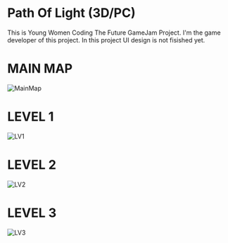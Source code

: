 # Path Of Light (3D/PC)
This is Young Women Coding The Future GameJam Project.
I'm the game developer of this project.
In this project UI design is not fisished yet.

# **MAIN MAP**
![MainMap](https://user-images.githubusercontent.com/101721434/219642699-290cfd46-d492-4541-9d3b-5445cdeac939.png)

# **LEVEL 1**
![LV1](https://user-images.githubusercontent.com/101721434/219643352-ee64a6ff-a772-4968-ba7e-ffe1c3b1e9e4.png)

# **LEVEL 2**
![LV2](https://user-images.githubusercontent.com/101721434/219644851-17e14c10-2082-482d-97f8-21056566573d.png)

# **LEVEL 3**
![LV3](https://user-images.githubusercontent.com/101721434/219644986-7bab5800-3bf3-429a-8ca7-317ce21563e2.png)
